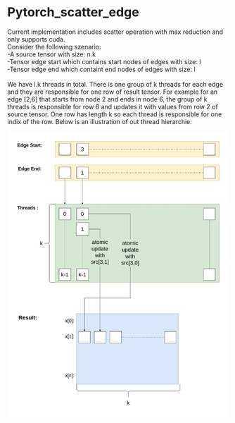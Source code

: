 # Pytorch_scatter_edge

Current implementation includes scatter operation with max reduction and only supports cuda.
<br />
Consider the following szenario: <br />
-A source tensor with size: n.k <br />
-Tensor edge start which contains start nodes of edges with size: l <br />
-Tensor edge end which containt end nodes of edges with size: l <br />
<br />
We have l.k threads in total. There is one group of k threads for each edge and they are responsible for one row of result tensor. For example for an edge [2,6] that starts from node 2 and ends in node 6, the group of k threads is responsible for row 6 and updates it with values from row 2 of source tensor. One row has length k so each thread is responsible for one indix of the row.
Below is an illustration of out thread hierarchie:

![alt text](https://github.com/berkekisin/Pytorch_scatter_edge/blob/main/thread.jpg?raw=true)

